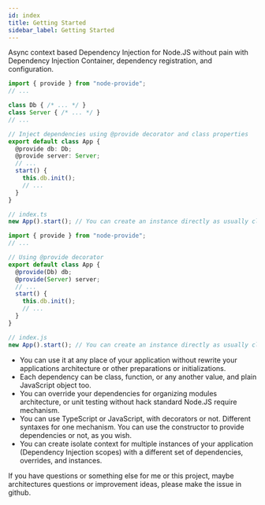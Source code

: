 ```yaml
---
id: index
title: Getting Started
sidebar_label: Getting Started
---
```


Async context based Dependency Injection for Node.JS without pain with Dependency Injection Container, dependency registration, and configuration.

<!--DOCUSAURUS_CODE_TABS-->

<!--TypeScript with decorators-->

```typescript
import { provide } from "node-provide";
// ...

class Db { /* ... */ }
class Server { /* ... */ }
// ...

// Inject dependencies using @provide decorator and class properties
export default class App {
  @provide db: Db;
  @provide server: Server;
  // ...
  start() {
    this.db.init();
    // ...
  }
}

// index.ts
new App().start(); // You can create an instance directly as usually class
```

<!--JavaScript with decorators-->

```javascript
import { provide } from "node-provide";
// ...

// Using @provide decorator
export default class App {
  @provide(Db) db;
  @provide(Server) server;
  // ...
  start() {
    this.db.init();
    // ...
  }
}

// index.js
new App().start(); // You can create an instance directly as usually class
```

<!--END_DOCUSAURUS_CODE_TABS-->


- You can use it at any place of your application without rewrite your applications architecture or other preparations or initializations.
- Each dependency can be class, function, or any another value, and plain JavaScript object too.
- You can override your dependencies for organizing modules architecture, or unit testing without hack standard Node.JS require mechanism.
- You can use TypeScript or JavaScript, with decorators or not. Different syntaxes for one mechanism. You can use the constructor to provide dependencies or not, as you wish.
- You can create isolate context for multiple instances of your application (Dependency Injection scopes) with a different set of dependencies, overrides, and instances.

If you have questions or something else for me or this project, maybe architectures questions or improvement ideas, please make the issue in github.

